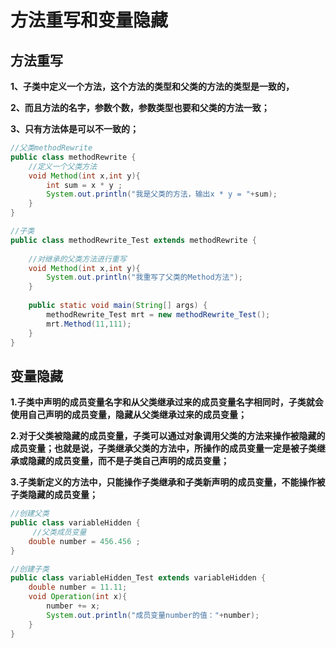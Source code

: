 # 方法重写和变量隐藏

## 方法重写

**1、子类中定义一个方法，这个方法的类型和父类的方法的类型是一致的，**

**2、而且方法的名字，参数个数，参数类型也要和父类的方法一致；**

**3、只有方法体是可以不一致的；**

```java
//父类methodRewrite 
public class methodRewrite {
    //定义一个父类方法
	void Method(int x,int y){
		int sum = x * y ;
		System.out.println("我是父类的方法，输出x * y = "+sum);
	}
}

//子类
public class methodRewrite_Test extends methodRewrite {
 
	//对继承的父类方法进行重写
	void Method(int x,int y){
		System.out.println("我重写了父类的Method方法");
	}
	
	public static void main(String[] args) {
		methodRewrite_Test mrt = new methodRewrite_Test();
		mrt.Method(11,111);
	}
}
```



## 变量隐藏

**1.子类中声明的成员变量名字和从父类继承过来的成员变量名字相同时，子类就会使用自己声明的成员变量，隐藏从父类继承过来的成员变量；**

**2.对于父类被隐藏的成员变量，子类可以通过对象调用父类的方法来操作被隐藏的成员变量；也就是说，子类继承父类的方法中，所操作的成员变量一定是被子类继承或隐藏的成员变量，而不是子类自己声明的成员变量；**

**3.子类新定义的方法中，只能操作子类继承和子类新声明的成员变量，不能操作被子类隐藏的成员变量；**

```java
//创建父类
public class variableHidden {
     //父类成员变量
	double number = 456.456 ;
}

//创建子类
public class variableHidden_Test extends variableHidden {
	double number = 11.11;
	void Operation(int x){
		number += x;
		System.out.println("成员变量number的值："+number);
	}
}
```

